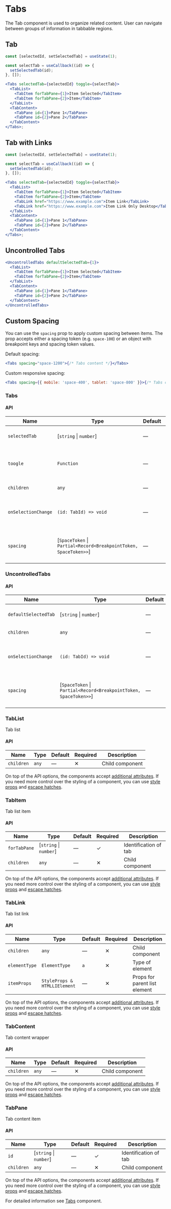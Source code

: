 # Tabs

The Tab component is used to organize related content. User can navigate between
groups of information in tabbable regions.

## Tab

```jsx
const [selectedId, setSelectedTab] = useState(1);

const selectTab = useCallback((id) => {
  setSelectedTab(id);
}, []);

<Tabs selectedTab={selectedId} toggle={selectTab}>
  <TabList>
    <TabItem forTabPane={1}>Item Selected</TabItem>
    <TabItem forTabPane={2}>Item</TabItem>
  </TabList>
  <TabContent>
    <TabPane id={1}>Pane 1</TabPane>
    <TabPane id={2}>Pane 2</TabPane>
  </TabContent>
</Tabs>;
```

## Tab with Links

```jsx
const [selectedId, setSelectedTab] = useState(1);

const selectTab = useCallback((id) => {
  setSelectedTab(id);
}, []);

<Tabs selectedTab={selectedId} toggle={selectTab}>
  <TabList>
    <TabItem forTabPane={1}>Item Selected</TabItem>
    <TabItem forTabPane={2}>Item</TabItem>
    <TabLink href="https://www.example.com">Item Link</TabLink>
    <TabLink href="https://www.example.com">Item Link Only Desktop</TabLink>
  </TabList>
  <TabContent>
    <TabPane id={1}>Pane 1</TabPane>
    <TabPane id={2}>Pane 2</TabPane>
  </TabContent>
</Tabs>;
```

## Uncontrolled Tabs

```jsx
<UncontrolledTabs defaultSelectedTab={1}>
  <TabList>
    <TabItem forTabPane={1}>Item Selected</TabItem>
    <TabItem forTabPane={2}>Item</TabItem>
  </TabList>
  <TabContent>
    <TabPane id={1}>Pane 1</TabPane>
    <TabPane id={2}>Pane 2</TabPane>
  </TabContent>
</UncontrolledTabs>
```

## Custom Spacing

You can use the `spacing` prop to apply custom spacing between items. The prop
accepts either a spacing token (e.g. `space-100`) or an object with breakpoint keys and spacing token values.

Default spacing:

```jsx
<Tabs spacing="space-1200">{/* Tabs content */}</Tabs>
```

Custom responsive spacing:

```jsx
<Tabs spacing={{ mobile: 'space-400', tablet: 'space-800' }}>{/* Tabs content */}</Tabs>
```

### Tabs

#### API

| Name                | Type                                                             | Default | Required | Description                                           |
| ------------------- | ---------------------------------------------------------------- | ------- | -------- | ----------------------------------------------------- |
| `selectedTab`       | [`string` \| `number`]                                           | —       | ✓        | Identification of the selected tab                    |
| `toogle`            | `Function`                                                       | —       | ✓        | Toggle function which accept tab ID as input          |
| `children`          | `any`                                                            | —       | ✕        | Child component                                       |
| `onSelectionChange` | `(id: TabId) => void`                                            | —       | ✕        | When the state of the selected panel changes          |
| `spacing`           | [`SpaceToken` \| `Partial<Record<BreakpointToken, SpaceToken>>`] | —       | ✕        | Apply [custom spacing](#custom-spacing) between items |

### UncontrolledTabs

#### API

| Name                 | Type                                                             | Default | Required | Description                                           |
| -------------------- | ---------------------------------------------------------------- | ------- | -------- | ----------------------------------------------------- |
| `defaultSelectedTab` | [`string` \| `number`]                                           | —       | ✓        | Identification of default selected tab                |
| `children`           | `any`                                                            | —       | ✕        | Child component                                       |
| `onSelectionChange`  | `(id: TabId) => void`                                            | —       | ✕        | When the state of the selected panel changes          |
| `spacing`            | [`SpaceToken` \| `Partial<Record<BreakpointToken, SpaceToken>>`] | —       | ✕        | Apply [custom spacing](#custom-spacing) between items |

### TabList

Tab list

#### API

| Name       | Type  | Default | Required | Description     |
| ---------- | ----- | ------- | -------- | --------------- |
| `children` | `any` | —       | ✕        | Child component |

On top of the API options, the components accept [additional attributes][readme-additional-attributes].
If you need more control over the styling of a component, you can use [style props][readme-style-props]
and [escape hatches][readme-escape-hatches].

### TabItem

Tab list item

#### API

| Name         | Type                   | Default | Required | Description           |
| ------------ | ---------------------- | ------- | -------- | --------------------- |
| `forTabPane` | [`string` \| `number`] | —       | ✓        | Identification of tab |
| `children`   | `any`                  | —       | ✕        | Child component       |

On top of the API options, the components accept [additional attributes][readme-additional-attributes].
If you need more control over the styling of a component, you can use [style props][readme-style-props]
and [escape hatches][readme-escape-hatches].

### TabLink

Tab list link

#### API

| Name          | Type                         | Default | Required | Description                   |
| ------------- | ---------------------------- | ------- | -------- | ----------------------------- |
| `children`    | `any`                        | —       | ✕        | Child component               |
| `elementType` | `ElementType`                | `a`     | ✕        | Type of element               |
| `itemProps`   | `StyleProps & HTMLLIElement` | —       | ✕        | Props for parent list element |

On top of the API options, the components accept [additional attributes][readme-additional-attributes].
If you need more control over the styling of a component, you can use [style props][readme-style-props]
and [escape hatches][readme-escape-hatches].

### TabContent

Tab content wrapper

#### API

| Name       | Type  | Default | Required | Description     |
| ---------- | ----- | ------- | -------- | --------------- |
| `children` | `any` | —       | ✕        | Child component |

On top of the API options, the components accept [additional attributes][readme-additional-attributes].
If you need more control over the styling of a component, you can use [style props][readme-style-props]
and [escape hatches][readme-escape-hatches].

### TabPane

Tab content item

#### API

| Name       | Type                   | Default | Required | Description           |
| ---------- | ---------------------- | ------- | -------- | --------------------- |
| `id`       | [`string` \| `number`] | —       | ✓        | Identification of tab |
| `children` | `any`                  | —       | ✕        | Child component       |

On top of the API options, the components accept [additional attributes][readme-additional-attributes].
If you need more control over the styling of a component, you can use [style props][readme-style-props]
and [escape hatches][readme-escape-hatches].

For detailed information see [Tabs](https://github.com/lmc-eu/spirit-design-system/blob/main/packages/web/src/scss/components/Tabs/README.md) component.

[readme-additional-attributes]: https://github.com/lmc-eu/spirit-design-system/blob/main/packages/web-react/README.md#additional-attributes
[readme-escape-hatches]: https://github.com/lmc-eu/spirit-design-system/blob/main/packages/web-react/README.md#escape-hatches
[readme-style-props]: https://github.com/lmc-eu/spirit-design-system/blob/main/packages/web-react/README.md#style-props
